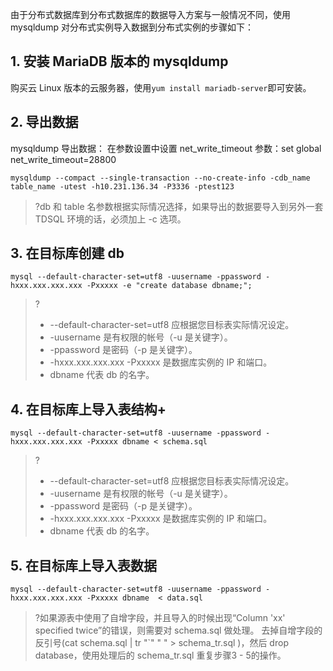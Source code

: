 由于分布式数据库到分布式数据库的数据导入方案与一般情况不同，使用 mysqldump 对分布式实例导入数据到分布式实例的步骤如下：

## 1. 安装 MariaDB 版本的 mysqldump
购买云 Linux 版本的云服务器，使用`yum install mariadb-server`即可安装。

## 2. 导出数据
mysqldump 导出数据：
在参数设置中设置 net_write_timeout 参数：set global net_write_timeout=28800
```
mysqldump --compact --single-transaction --no-create-info -cdb_name table_name -utest -h10.231.136.34 -P3336 -ptest123
```
>?db 和 table 名参数根据实际情况选择，如果导出的数据要导⼊到另外⼀套 TDSQL 环境的话，必须加上 -c 选项。

## 3. 在目标库创建 db
```
mysql --default-character-set=utf8 -uusername -ppassword -hxxx.xxx.xxx.xxx -Pxxxxx -e "create database dbname;";
```
>?
>- --default-character-set=utf8 应根据您目标表实际情况设定。
>- -uusername 是有权限的帐号（-u 是关键字）。
>- -ppassword 是密码（-p 是关键字）。
>- -hxxx.xxx.xxx.xxx -Pxxxxx 是数据库实例的 IP 和端口。
>- dbname 代表 db 的名字。

## 4. 在目标库上导入表结构+
```
mysql --default-character-set=utf8 -uusername -ppassword -hxxx.xxx.xxx.xxx -Pxxxxx dbname < schema.sql
```
>?
>- --default-character-set=utf8 应根据您目标表实际情况设定。
>- -uusername 是有权限的帐号（-u 是关键字）。
>- -ppassword 是密码（-p 是关键字）。
>- -hxxx.xxx.xxx.xxx -Pxxxxx 是数据库实例的 IP 和端口。
>- dbname 代表 db 的名字。

## 5. 在目标库上导入表数据
```
mysql --default-character-set=utf8 -uusername -ppassword -hxxx.xxx.xxx.xxx -Pxxxxx dbname  < data.sql
```
>?如果源表中使用了自增字段，并且导入的时候出现“Column 'xx' specified twice”的错误，则需要对 schema.sql 做处理。
>去掉自增字段的反引号(cat schema.sql | tr "\`" " " > schema_tr.sql )，然后 drop database，使用处理后的 schema_tr.sql 重复步骤3 - 5的操作。
